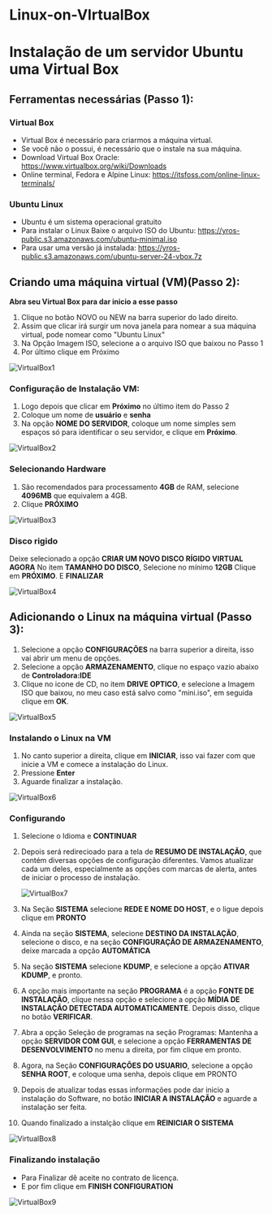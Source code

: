 # Linux-on-VIrtualBox

# Instalação de um servidor Ubuntu uma Virtual Box

## Ferramentas necessárias (Passo 1):

### Virtual Box
- Virtual Box é necessário para criarmos a máquina virtual.
- Se você não o possui, é necessário que o instale na sua máquina.
- Download Virtual Box Oracle: https://www.virtualbox.org/wiki/Downloads
- Online terminal, Fedora e Alpine Linux: https://itsfoss.com/online-linux-terminals/

### Ubuntu Linux
- Ubuntu é um sistema operacional gratuito
- Para instalar o Linux Baixe o arquivo ISO do Ubuntu: https://yros-public.s3.amazonaws.com/ubuntu-minimal.iso
- Para usar uma versão já instalada: https://yros-public.s3.amazonaws.com/ubuntu-server-24-vbox.7z

## Criando uma máquina virtual (VM)(Passo 2):
**Abra seu Virtual Box para dar inicio a esse passo**

1. Clique no botão NOVO ou NEW na barra superior do lado direito.
2. Assim que clicar irá surgir um nova janela para nomear a sua máquina virtual, pode nomear como "Ubuntu Linux"
3. Na Opção Imagem ISO, selecione a o arquivo ISO que baixou no Passo 1
4. Por último clique em Próximo

![VirtualBox1](https://github.com/1saacYves/Linux-on-VIrtualBox/assets/170655155/4147de08-3db1-4f35-8508-90b26f37cb30)

### Configuração de Instalação VM:
1. Logo depois que clicar em **Próximo** no último item do Passo 2
2. Coloque um nome de **usuário** e **senha**
3. Na opção **NOME DO SERVIDOR**, coloque um nome simples sem espaços só para identificar o seu servidor, e clique em **Próximo**.

![VirtualBox2](https://github.com/1saacYves/Linux-on-VIrtualBox/assets/170655155/7141da90-635a-49ef-9a1e-78005c88de92)

### Selecionando Hardware
1. São recomendados para processamento **4GB** de RAM, selecione **4096MB** que equivalem a 4GB.
2. Clique **PRÓXIMO**

![VirtualBox3](https://github.com/1saacYves/Linux-on-VIrtualBox/assets/170655155/d34b93ac-2e38-49b4-8c7a-e076dc4cb3bc)

### Disco rigido
Deixe selecionado a opção **CRIAR UM NOVO DISCO RÍGIDO VIRTUAL AGORA**
No item **TAMANHO DO DISCO**, Selecione no mínimo **12GB**
Clique em **PRÓXIMO**.
E **FINALIZAR**

![VirtualBox4](https://github.com/1saacYves/Linux-on-VIrtualBox/assets/170655155/5471f4bc-3ac8-48d0-a821-8909672c3b03)

## Adicionando o Linux na máquina virtual (Passo 3):

1. Selecione a opção **CONFIGURAÇÕES** na barra superior a direita, isso vai abrir um menu de opções.
2. Selecione a opção **ARMAZENAMENTO**, clique no espaço vazio abaixo de **Controladora:IDE**
3. Clique no icone de CD, no item **DRIVE OPTICO**, e selecione a Imagem ISO que baixou, no meu caso está salvo como "mini.iso", em seguida clique em **OK**.

![VirtualBox5](https://github.com/1saacYves/Linux-on-VIrtualBox/assets/170655155/d97ae85b-1500-4731-9da0-560e9ebbcc6a)

### Instalando o Linux na VM
1. No canto superior a direita, clique em **INICIAR**, isso vai fazer com que inicie a VM e comece a instalação do Linux.
2. Pressione **Enter**
3. Aguarde finalizar a instalação.

![VirtualBox6](https://github.com/1saacYves/Linux-on-VIrtualBox/assets/170655155/992abdf5-0c0c-4d5d-bd67-86dee30055bd)

### Configurando
1. Selecione o Idioma e **CONTINUAR**
2. Depois será redirecioado para a tela de **RESUMO DE INSTALAÇÃO**, que contém diversas opções de configuração diferentes. Vamos atualizar cada um deles, especialmente as opções com marcas de alerta, antes de iniciar o processo de instalação.

   ![VirtualBox7](https://github.com/1saacYves/Linux-on-VIrtualBox/assets/170655155/8ae92783-2340-4839-863d-9f1ed16511ba)

4. Na Seção **SISTEMA** selecione **REDE E NOME DO HOST**, e o ligue depois clique em **PRONTO**
5. Ainda na seção **SISTEMA**, selecione **DESTINO DA INSTALAÇÃO**, selecione o disco, e na seção **CONFIGURAÇÃO DE ARMAZENAMENTO**, deixe marcada a opção **AUTOMÁTICA**
6. Na seção **SISTEMA** selecione **KDUMP**, e selecione a opção **ATIVAR KDUMP**, e pronto.
7. A opção mais importante na seção **PROGRAMA** é a opção **FONTE DE INSTALAÇÃO**, clique nessa opção e selecione a opção **MÍDIA DE INSTALAÇÃO DETECTADA AUTOMATICAMENTE**. Depois disso, clique no botão **VERIFICAR**.
8. Abra a opção Seleção de programas na seção Programas:
   Mantenha a opção **SERVIDOR COM GUI**, e selecione a opção **FERRAMENTAS DE DESENVOLVIMENTO** no menu a direita, por fim clique em pronto.
9. Agora, na Seção **CONFIGURAÇÕES DO USUARIO**, selecione a opção **SENHA ROOT**, e coloque uma senha, depois clique em PRONTO
10. Depois de atualizar todas essas informações pode dar inicio a instalação do Software, no botão **INICIAR A INSTALAÇÃO** e aguarde a instalação ser feita.
11. Quando finalizado a instalção clique em **REINICIAR O SISTEMA**

![VirtualBox8](https://github.com/1saacYves/Linux-on-VIrtualBox/assets/170655155/d86e8ded-2281-40ed-a37b-8f5a6e2c6db2)

### Finalizando instalação
- Para Finalizar dê aceite no contrato de licença.
- E por fim clique em **FINISH CONFIGURATION**

![VirtualBox9](https://github.com/1saacYves/Linux-on-VIrtualBox/assets/170655155/680cf450-eaaa-43cf-bc32-ab0ba5f31d10)